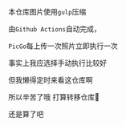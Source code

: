 本仓库图片使用`gulp`压缩

由`Github Actions`自动完成，

`PicGo`每上传一次照片立即执行一次

事实上我应选择手动执行比较好

但我懒得定时来看这仓库啊

所以辛苦了哦 打算转移仓库🙊

还是算了吧
